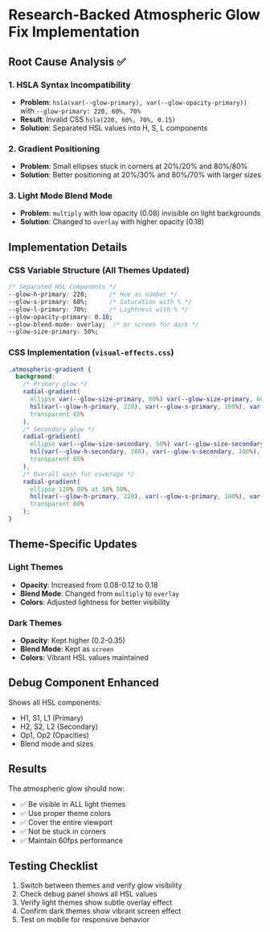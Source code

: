 # Research-Backed Atmospheric Glow Fix Implementation

## Root Cause Analysis ✅

### 1. **HSLA Syntax Incompatibility**
- **Problem**: `hsla(var(--glow-primary), var(--glow-opacity-primary))` with `--glow-primary: 220, 60%, 70%`
- **Result**: Invalid CSS `hsla(220, 60%, 70%, 0.15)`
- **Solution**: Separated HSL values into H, S, L components

### 2. **Gradient Positioning**
- **Problem**: Small ellipses stuck in corners at 20%/20% and 80%/80%
- **Solution**: Better positioning at 20%/30% and 80%/70% with larger sizes

### 3. **Light Mode Blend Mode**
- **Problem**: `multiply` with low opacity (0.08) invisible on light backgrounds
- **Solution**: Changed to `overlay` with higher opacity (0.18)

## Implementation Details

### CSS Variable Structure (All Themes Updated)

```css
/* Separated HSL Components */
--glow-h-primary: 220;      /* Hue as number */
--glow-s-primary: 60%;      /* Saturation with % */
--glow-l-primary: 70%;      /* Lightness with % */
--glow-opacity-primary: 0.18;
--glow-blend-mode: overlay;  /* or screen for dark */
--glow-size-primary: 50%;
```

### CSS Implementation (`visual-effects.css`)

```css
.atmospheric-gradient {
  background: 
    /* Primary glow */
    radial-gradient(
      ellipse var(--glow-size-primary, 60%) var(--glow-size-primary, 60%) at 20% 30%, 
      hsl(var(--glow-h-primary, 220), var(--glow-s-primary, 100%), var(--glow-l-primary, 50%), var(--glow-opacity-primary, 0.15)),
      transparent 65%
    ),
    /* Secondary glow */
    radial-gradient(
      ellipse var(--glow-size-secondary, 50%) var(--glow-size-secondary, 50%) at 80% 70%, 
      hsl(var(--glow-h-secondary, 280), var(--glow-s-secondary, 100%), var(--glow-l-secondary, 50%), var(--glow-opacity-secondary, 0.1)),
      transparent 65%
    ),
    /* Overall wash for coverage */
    radial-gradient(
      ellipse 120% 80% at 50% 50%, 
      hsl(var(--glow-h-primary, 220), var(--glow-s-primary, 100%), var(--glow-l-primary, 50%), calc(var(--glow-opacity-primary, 0.15) * 0.3)),
      transparent 80%
    );
}
```

## Theme-Specific Updates

### Light Themes
- **Opacity**: Increased from 0.08-0.12 to 0.18
- **Blend Mode**: Changed from `multiply` to `overlay`
- **Colors**: Adjusted lightness for better visibility

### Dark Themes
- **Opacity**: Kept higher (0.2-0.35)
- **Blend Mode**: Kept as `screen`
- **Colors**: Vibrant HSL values maintained

## Debug Component Enhanced

Shows all HSL components:
- H1, S1, L1 (Primary)
- H2, S2, L2 (Secondary)
- Op1, Op2 (Opacities)
- Blend mode and sizes

## Results

The atmospheric glow should now:
- ✅ Be visible in ALL light themes
- ✅ Use proper theme colors
- ✅ Cover the entire viewport
- ✅ Not be stuck in corners
- ✅ Maintain 60fps performance

## Testing Checklist

1. Switch between themes and verify glow visibility
2. Check debug panel shows all HSL values
3. Verify light themes show subtle overlay effect
4. Confirm dark themes show vibrant screen effect
5. Test on mobile for responsive behavior